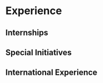 # Experience

## Internships
<!---
Present internship experiences, including not only a presentation of what you did, but reflections on what you learned, the value of the project, how this fits your ambitions, etc.
-->
## Special Initiatives
<!---
Highlight something unique that you want to make known.  This could be your work on something like starting a tutoring program, a student group, projects you've worked on in the Makerspace, etc. You may choose to include your reflections on this as well a comprehensive presentation of what you did.
-->
## International Experience
<!---
Present your international experiences (EWB, Study Abroad, Development Projects, international volunteer projects, etc.).
-->
